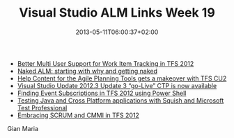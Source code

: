 ﻿---
title: "Visual Studio ALM Links Week 19"
description: ""
date: 2013-05-11T06:00:37+02:00
draft: false
tags: [Visual Studio ALM]
categories: [Visual Studio ALM]
---
- [Better Multi User Support for Work Item Tracking in TFS 2012](http://blogs.msdn.com/b/slange/archive/2013/05/01/better-multi-user-support-for-work-item-tracking-in-tfs-2012.aspx)
- [Naked ALM: starting with why and getting naked](http://nakedalm.com/naked-alm-starting-with-why-and-getting-naked/)
- [Help Content for the Agile Planning Tools gets a makeover with TFS CU2](http://blogs.msdn.com/b/visualstudioalm/archive/2013/04/17/agile-planning-tools-help-content-gets-a-makeover-with-tfs-cu2.aspx)
- [Visual Studio Update 2012.3 Update 3 “go-Live” CTP is now available](http://blogs.msdn.com/b/bharry/archive/2013/05/07/visual-studio-2012-3-update-3-go-live-ctp-is-now-available.aspx)
- [Finding Event Subscriptions in TFS 2012 using Power Shell](http://blogs.msdn.com/b/alming/archive/2013/05/06/finding-subscriptions-in-tfs-2012-using-powershell.aspx?utm_source=feedly)
- [Testing Java and Cross Platform applications with Squish and Microsoft Test Professional](http://blogs.msdn.com/b/visualstudioalm/archive/2013/04/23/testing-java-applications-with-squish-and-microsoft-test-professional.aspx)
- [Embracing SCRUM and CMMI in TFS 2012](http://www.dotnetcurry.com/ShowArticle.aspx?ID=892)

Gian Maria
